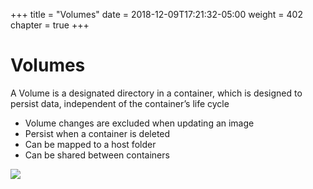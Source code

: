+++
title = "Volumes"
date = 2018-12-09T17:21:32-05:00
weight = 402
chapter = true
+++

# Volumes
A Volume is a designated directory in a container, which is designed to persist data, independent of the container’s life cycle

* Volume changes are excluded when updating an image
* Persist when a container is deleted
* Can be mapped to a host folder
* Can be shared between containers

![](/intro-k8/images/docker/volume.png)